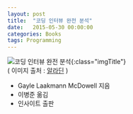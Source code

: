 ```yaml
---
layout: post
title:  "코딩 인터뷰 완전 분석"
date:   2015-05-30 00:00:00 
categories: Books
tags: Programming
---
```


![코딩 인터뷰 완전 분석](http://image.aladin.co.kr/product/1906/34/cover/8966260489_1.jpg){:class="imgTitle"}  
( 이미지 출처 : [알라딘](http://www.aladin.co.kr/shop/wproduct.aspx?ItemId=19063480) )

  * Gayle Laakmann McDowell 지음
  * 이병준 옮김
  * 인사이트 출판

<!--more-->
